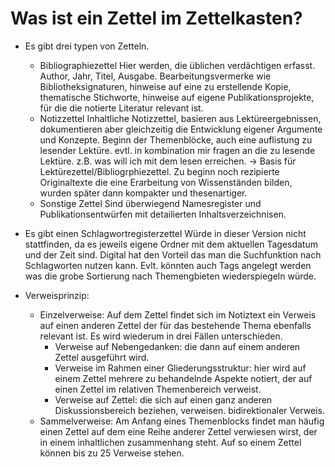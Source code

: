 # Was ist ein Zettel im Zettelkasten?
  
  - Es gibt drei typen von Zetteln.

    - Bibliographiezettel
      Hier werden, die üblichen verdächtigen erfasst. Author, Jahr,
      Titel, Ausgabe. Bearbeitungsvermerke wie Bibliotheksignaturen,
      hinweise auf eine zu erstellende Kopie, thematische Stichworte,
      hinweise auf eigene Publikationsprojekte, für die die notierte
      Literatur relevant ist.
    - Notizzettel
      Inhaltliche Notizzettel, basieren aus Lektüreergebnissen,
      dokumentieren aber gleichzeitig die Entwicklung eigener
      Argumente und Konzepte. Beginn der Themenblöcke, auch eine
      auflistung zu lesender Lektüre. evtl. in kombination mir fragen
      an die zu lesende Lektüre. z.B. was will ich mit dem lesen
      erreichen. -> Basis für Lektürezettel/Bibliogrphiezettel.
      Zu beginn noch rezipierte Originaltexte die eine Erarbeitung von
      Wissenständen bilden, wurden später dann kompakter und thesenartiger.
    - Sonstige Zettel
      Sind überwiegend Namesregister und Publikationsentwürfen mit
      detailierten Inhaltsverzeichnisen.

  - Es gibt einen Schlagwortregisterzettel
    Würde in dieser Version nicht stattfinden, da es jeweils eigene
    Ordner mit dem aktuellen Tagesdatum und der Zeit sind.
    Digital hat den Vorteil das man die Suchfunktion nach Schlagworten
    nutzen kann. Evlt. könnten auch Tags angelegt werden was die grobe
    Sortierung nach Themengbieten wiederspiegeln würde.

  - Verweisprinzip:
    - Einzelverweise:
      Auf dem Zettel findet sich im Notiztext ein Verweis auf einen
      anderen Zettel der für das bestehende Thema ebenfalls relevant
      ist. Es wird wiederum in drei Fällen unterschieden.
      - Verweise auf Nebengedanken:
        die dann auf einem anderen Zettel ausgeführt wird.
      - Verweise im Rahmen einer Gliederungsstruktur:
        hier wird auf einem Zettel mehrere zu behandelnde Aspekte
        notiert, der auf einen Zettel im relativen Themenbereich
        verweist.
      - Verweise auf Zettel:
        die sich auf einen ganz anderen Diskussionsbereich beziehen,
        verweisen. bidirektionaler Verweis.
    - Sammelverweise:
      Am Anfang eines Themenblocks findet man häufig einen Zettel auf
      dem eine Reihe anderer Zettel verwiesen wirst, der in einem
      inhaltlichen zusammenhang steht. Auf so einem Zettel können bis zu
      25 Verweise stehen.


